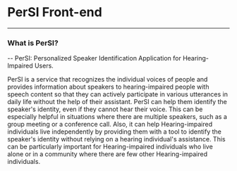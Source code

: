 # PerSI Front-end
---
### What is PerSI?
   
-- PerSI: Personalized Speaker Identification Application for Hearing-Impaired Users.
   
PerSI is a service that recognizes the individual voices of people and provides information about speakers to hearing-impaired people with speech content so that they can actively participate in various utterances in daily life without the help of their assistant. PerSI can help them identify the speaker's identity, even if they cannot hear their voice. This can be especially helpful in situations where there are multiple speakers, such as a group meeting or a conference call. Also, it can help Hearing-impaired individuals live independently by providing them with a tool to identify the speaker's identity without relying on a hearing individual's assistance. This can be particularly important for Hearing-impaired individuals who live alone or in a community where there are few other Hearing-impaired individuals.
   
